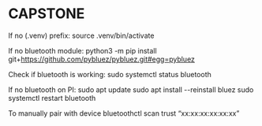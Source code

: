 # CAPSTONE

If no (.venv) prefix:
source .venv/bin/activate

If no bluetooth module:
python3 -m pip install git+https://github.com/pybluez/pybluez.git#egg=pybluez

Check if bluetooth is working:
sudo systemctl status bluetooth

If no bluetooth on PI:
sudo apt update
sudo apt install --reinstall bluez
sudo systemctl restart bluetooth

To manually pair with device
bluetoothctl
scan
trust “xx:xx:xx:xx:xx:xx”